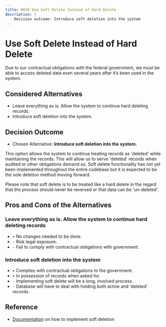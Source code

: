 ```yaml
---
title: 0038 Use Soft Delete Instead of Hard Delete
description: |
    Decision outcome: Introduce soft deletion into the system
---
```

# Use Soft Delete Instead of Hard Delete

Due to our contractual obligations with the federal government, we must be able to access deleted data even several years after it’s been used in the system.

## Considered Alternatives

* Leave everything as is. Allow the system to continue hard deleting records.
* Introduce soft deletion into the system.

## Decision Outcome

* Chosen Alternative: **Introduce soft deletion into the system.**

This option allows the system to continue treating records as 'deleted' while maintaining the records. This will allow us to serve 'deleted' records when audited or other obligations demand so. Soft delete functionality has not yet been implemented throughout the entire codebase but it is expected to be the sole deletion method moving forward.

Please note that soft delete is to be treated like a hard delete in the regard that the process should never be reversed or that data can be 'un-deleted'.

## Pros and Cons of the Alternatives

### Leave everything as is. Allow the system to continue hard deleting records

* `+` No changes needed to be done.
* `-` Risk legal exposure.
* `-` Fail to comply with contractual obligations with government.

### Introduce soft deletion into the system

* `+` Complies with contractual obligations to the government.
* `+` In possession of records when asked for.
* `-` Implementing soft delete will be a long, involved process.
* `-` Database will have to deal with holding both active and 'deleted' records.

## Reference

* [Documentation](https://transcom.github.io/mymove-docs/docs/backend/guides/how-to/soft-delete/) on how to implement soft deletion

